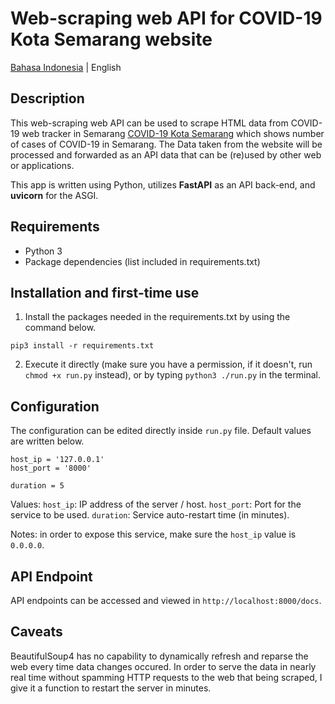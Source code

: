 # Web-scraping web API for COVID-19 Kota Semarang website

[Bahasa Indonesia](https://github.com/fmmochtar/covid-scrap-smg-api) | English

## Description
This web-scraping web API can be used to scrape HTML data from COVID-19 web tracker in Semarang [COVID-19 Kota Semarang](https://siagacorona.semarangkota.go.id/halaman/odppdpv2) which shows number of cases of COVID-19 in Semarang. The Data taken from the website will be processed and forwarded as an API data that can be (re)used by other web or applications.

This app is written using Python, utilizes **FastAPI** as an API back-end, and **uvicorn** for the ASGI.

## Requirements
- Python 3
- Package dependencies (list included in requirements.txt)

## Installation and first-time use
1. Install the packages needed in the requirements.txt by using the command below.
```
pip3 install -r requirements.txt
```
2. Execute it directly (make sure you have a permission, if it doesn't, run ```chmod +x run.py``` instead), or by typing ```python3 ./run.py``` in the terminal.

## Configuration

The configuration can be edited directly inside ```run.py``` file.
Default values are written below.

```
host_ip = '127.0.0.1'
host_port = '8000'

duration = 5
```
Values:
```host_ip```: IP address of the server / host.
```host_port```: Port for the service to be used.
```duration```: Service auto-restart time (in minutes).

Notes: in order to expose this service, make sure the ```host_ip``` value is ```0.0.0.0```.

## API Endpoint
API endpoints can be accessed and viewed in ```http://localhost:8000/docs```.

## Caveats
BeautifulSoup4 has no capability to dynamically refresh and reparse the web every time data changes occured. In order to serve the data in nearly real time without spamming HTTP requests to the web that being scraped, I give it a function to restart the server in minutes.
